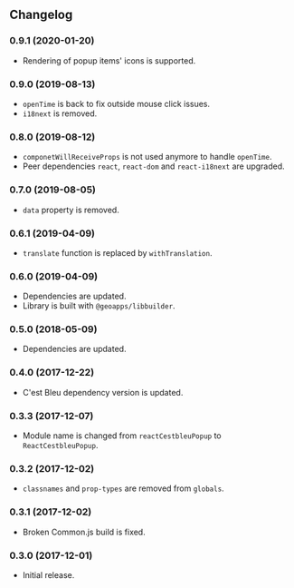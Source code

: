 ## Changelog

### 0.9.1 (2020-01-20)

- Rendering of popup items' icons is supported.

### 0.9.0 (2019-08-13)

- `openTime` is back to fix outside mouse click issues.
- `i18next` is removed.

### 0.8.0 (2019-08-12)

- `componetWillReceiveProps` is not used anymore to handle `openTime`.
- Peer dependencies `react`, `react-dom` and `react-i18next` are upgraded.

### 0.7.0 (2019-08-05)

- `data` property is removed.

### 0.6.1 (2019-04-09)

- `translate` function is replaced by `withTranslation`.

### 0.6.0 (2019-04-09)

- Dependencies are updated.
- Library is built with `@geoapps/libbuilder`.

### 0.5.0 (2018-05-09)

- Dependencies are updated.

### 0.4.0 (2017-12-22)

- C'est Bleu dependency version is updated.

### 0.3.3 (2017-12-07)

- Module name is changed from `reactCestbleuPopup` to `ReactCestbleuPopup`.

### 0.3.2 (2017-12-02)

- `classnames` and `prop-types` are removed from `globals`.

### 0.3.1 (2017-12-02)

- Broken Common.js build is fixed.

### 0.3.0 (2017-12-01)

- Initial release.
